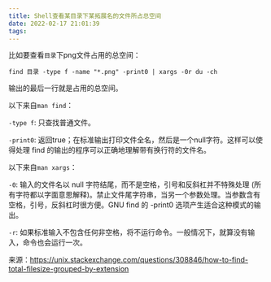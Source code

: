 ```yaml
---
title: Shell查看某目录下某拓展名的文件所占总空间
date: 2022-02-17 21:01:39
tags:
---
```


比如要查看```目录```下png文件占用的总空间：

```shell
find 目录 -type f -name "*.png" -print0 | xargs -0r du -ch
```

输出的最后一行就是占用的总空间。

以下来自```man find```：

```-type f```: 只查找普通文件。

```-print0```: 返回true；在标准输出打印文件全名，然后是一个null字符。这样可以使得处理 find 的输出的程序可以正确地理解带有换行符的文件名。

以下来自```man xargs```：

```-0```: 输入的文件名以 null 字符结尾，而不是空格，引号和反斜杠并不特殊处理 (所有字符都以字面意思解释)。禁止文件尾字符串，当另一个参数处理。当参数含有空格，引号，反斜杠时很方便。GNU find 的 -print0 选项产生适合这种模式的输出。

```-r```: 如果标准输入不包含任何非空格，将不运行命令。一般情况下，就算没有输入，命令也会运行一次。

来源：<https://unix.stackexchange.com/questions/308846/how-to-find-total-filesize-grouped-by-extension>
